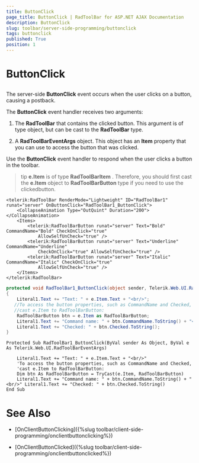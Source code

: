 ```yaml
---
title: ButtonClick
page_title: ButtonClick | RadToolBar for ASP.NET AJAX Documentation
description: ButtonClick
slug: toolbar/server-side-programming/buttonclick
tags: buttonclick
published: True
position: 1
---
```


# ButtonClick

## 

The server-side **ButtonClick** event occurs when the user clicks on a button, causing a postback.

The **ButtonClick** event handler receives two arguments:

1. The **RadToolBar** that contains the clicked button. This argument is of type object, but can be cast to the **RadToolBar** type.

1. A **RadToolBarEventArgs** object. This object has an **Item** property that you can use to access the button that was clicked.

Use the **ButtonClick** event handler to respond when the user clicks a button in the toolbar.

>tip  **e.Item** is of type **RadToolBarItem** . Therefore, you should first cast the **e.Item** object to **RadToolBarButton** type if you need to use the clickedbutton.
>


````ASPNET
<telerik:RadToolBar RenderMode="Lightweight" ID="RadToolBar1" runat="server" OnButtonClick="RadToolBar1_ButtonClick">
    <CollapseAnimation Type="OutQuint" Duration="200"></CollapseAnimation>
    <Items>
        <telerik:RadToolBarButton runat="server" Text="Bold" CommandName="Bold" CheckOnClick="true"
            AllowSelfUnCheck="true" />
        <telerik:RadToolBarButton runat="server" Text="Underline" CommandName="Underline"
            CheckOnClick="true" AllowSelfUnCheck="true" />
        <telerik:RadToolBarButton runat="server" Text="Italic" CommandName="Italic" CheckOnClick="true"
            AllowSelfUnCheck="true" />
    </Items>
</telerik:RadToolBar>
````

````C#
protected void RadToolBar1_ButtonClick(object sender, Telerik.Web.UI.RadToolBarEventArgs e)    
{                
    Literal1.Text += "Text: " + e.Item.Text + "<br/>";
   //To access the button properties, such as CommandName and Checked,        
   //cast e.Item to RadToolBarButton:        
    RadToolBarButton btn = e.Item as RadToolBarButton;        
    Literal1.Text += "Command name: " + btn.CommandName.ToString() + "<br/>";        
    Literal1.Text += "Checked: " + btn.Checked.ToString();    
}				
````
````VB.NET
Protected Sub RadToolBar1_ButtonClick(ByVal sender As Object, ByVal e As Telerik.Web.UI.RadToolBarEventArgs)

    Literal1.Text += "Text: " + e.Item.Text + "<br/>"
    'To access the button properties, such as CommandName and Checked, 
    'cast e.Item to RadToolBarButton: 
    Dim btn As RadToolBarButton = TryCast(e.Item, RadToolBarButton)
    Literal1.Text += "Command name: " + btn.CommandName.ToString() + "<br/>" Literal1.Text += "Checked: " + btn.Checked.ToString()
End Sub	
````

# See Also

 * [OnClientButtonClicking]({%slug toolbar/client-side-programming/onclientbuttonclicking%})

 * [OnClientButtonClicked]({%slug toolbar/client-side-programming/onclientbuttonclicked%})
